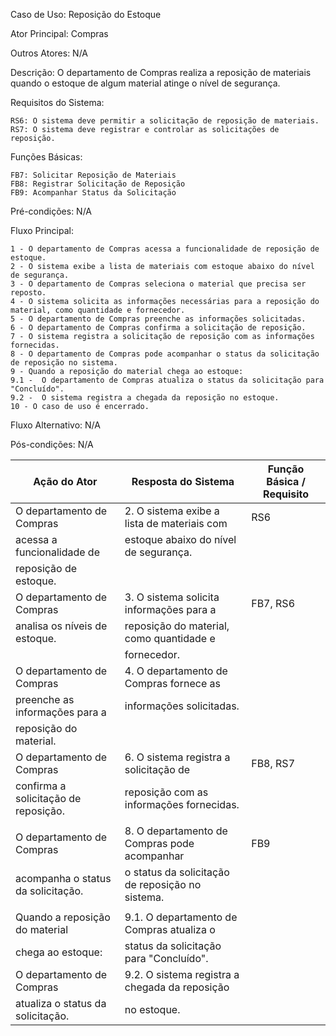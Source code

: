 Caso de Uso: Reposição do Estoque

Ator Principal: Compras

Outros Atores: N/A

Descrição: O departamento de Compras realiza a reposição de materiais quando o estoque de algum material atinge o nível de segurança.

Requisitos do Sistema:

    RS6: O sistema deve permitir a solicitação de reposição de materiais.
    RS7: O sistema deve registrar e controlar as solicitações de reposição.

Funções Básicas:

    FB7: Solicitar Reposição de Materiais
    FB8: Registrar Solicitação de Reposição
    FB9: Acompanhar Status da Solicitação

Pré-condições: N/A

Fluxo Principal:

    1 - O departamento de Compras acessa a funcionalidade de reposição de estoque.
    2 - O sistema exibe a lista de materiais com estoque abaixo do nível de segurança.
    3 - O departamento de Compras seleciona o material que precisa ser reposto.
    4 - O sistema solicita as informações necessárias para a reposição do material, como quantidade e fornecedor.
    5 - O departamento de Compras preenche as informações solicitadas.
    6 - O departamento de Compras confirma a solicitação de reposição.
    7 - O sistema registra a solicitação de reposição com as informações fornecidas.
    8 - O departamento de Compras pode acompanhar o status da solicitação de reposição no sistema.
    9 - Quando a reposição do material chega ao estoque:
    9.1 -  O departamento de Compras atualiza o status da solicitação para "Concluído".
    9.2 -  O sistema registra a chegada da reposição no estoque.
    10 - O caso de uso é encerrado.

Fluxo Alternativo:
N/A

Pós-condições: N/A

| Ação do Ator                         | Resposta do Sistema                            | Função Básica / Requisito |
|--------------------------------------|------------------------------------------------|--------------------------|
| O departamento de Compras            | 2. O sistema exibe a lista de materiais com    | RS6                      |
| acessa a funcionalidade de           | estoque abaixo do nível de segurança.          |                          |
| reposição de estoque.                 |                                                |                          |
| O departamento de Compras            | 3. O sistema solicita informações para a       | FB7, RS6                 |
| analisa os níveis de estoque.         | reposição do material, como quantidade e        |                          |
|                                       | fornecedor.                                    |                          |
| O departamento de Compras            | 4. O departamento de Compras fornece as         |                          |
| preenche as informações para a       | informações solicitadas.                       |                          |
| reposição do material.                |                                                |                          |
| O departamento de Compras            | 6. O sistema registra a solicitação de         | FB8, RS7                 |
| confirma a solicitação de reposição. | reposição com as informações fornecidas.        |                          |
|                                       |                                                |                          |
| O departamento de Compras            | 8. O departamento de Compras pode acompanhar   | FB9                      |
| acompanha o status da solicitação.   | o status da solicitação de reposição no sistema.|                          |
|                                       |                                                |                          |
| Quando a reposição do material       | 9.1. O departamento de Compras atualiza o       |                          |
| chega ao estoque:                    | status da solicitação para "Concluído".         |                          |
| O departamento de Compras            | 9.2. O sistema registra a chegada da reposição |                          |
| atualiza o status da solicitação.    | no estoque.                                    |                          |
